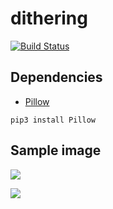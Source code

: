 # dithering

[![Build Status](https://travis-ci.org/ericgaspar/dithering.svg?branch=master)](https://travis-ci.org/ericgaspar/dithering)

## Dependencies

- [Pillow](https://pypi.org/project/Pillow/)

```pip3 install Pillow```

## Sample image

![](image.jpg)

![](dithere_image.png)
